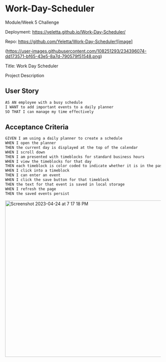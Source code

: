 # Work-Day-Scheduler
Module/Week 5 Challenge

Deployment: https://yeletta.github.io/Work-Day-Scheduler/

Repo: https://github.com/Yeletta/Work-Day-Scheduler![image]

(https://user-images.githubusercontent.com/108251293/234396074-dd173571-bf65-43e5-8a7d-790579f51548.png)


Title: Work Day Scheduler

Project Description

## User Story

```md
AS AN employee with a busy schedule
I WANT to add important events to a daily planner
SO THAT I can manage my time effectively
```

## Acceptance Criteria

```md
GIVEN I am using a daily planner to create a schedule
WHEN I open the planner
THEN the current day is displayed at the top of the calendar
WHEN I scroll down
THEN I am presented with timeblocks for standard business hours
WHEN I view the timeblocks for that day
THEN each timeblock is color coded to indicate whether it is in the past, present, or future
WHEN I click into a timeblock
THEN I can enter an event
WHEN I click the save button for that timeblock
THEN the text for that event is saved in local storage
WHEN I refresh the page
THEN the saved events persist
```
<img width="506" alt="Screenshot 2023-04-24 at 7 17 18 PM" src="https://user-images.githubusercontent.com/108251293/234395980-390fbf00-b0ab-424d-90d3-eab0d1754e68.png">
